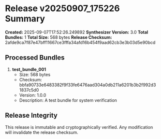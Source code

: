 # Release v20250907_175226 Summary

**Created:** 2025-09-07T17:52:26.249892 **Synthesizer Version:** 3.0 **Total Bundles:** 1 **Total
Size:** 568 bytes **Release Checksum:**
2afde9ca7f87e47bff11667ce3fffa34afd16b454f9aad62cb3e3b03d5e90bcd

## Processed Bundles

1. **test_bundle_001**
   - Size: 568 bytes
   - Checksum: bbfa90733e6483382f9f33fe6476aad304a0db211a6201b3b2f992d31837c5d0
   - Version: 1.0.0
   - Description: A test bundle for system verification

## Release Integrity

This release is immutable and cryptographically verified. Any modification will invalidate the
release checksum.
